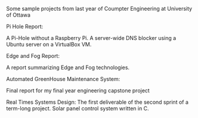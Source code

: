 Some sample projects from last year of Coumpter Engineering at University of Ottawa


Pi Hole Report:

A Pi-Hole without a Raspberry Pi. A server-wide DNS blocker using a Ubuntu server on a VirtualBox VM.


Edge and Fog Report:

A report summarizing Edge and Fog technologies.


Automated GreenHouse Maintenance System:

Final report for my final year engineering capstone project


Real Times Systems Design:
The first deliverable of the second sprint of a term-long project. Solar panel control system written in C.
